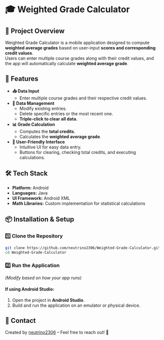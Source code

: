 ﻿# 🎓 Weighted Grade Calculator

## 📌 Project Overview  
Weighted Grade Calculator is a mobile application designed to compute **weighted average grades** based on user-input **scores and corresponding credit values**.  
Users can enter multiple course grades along with their credit values, and the app will automatically calculate **weighted average grade**.  

## 🚀 Features  
- **📥 Data Input**
  - Enter multiple course grades and their respective credit values.
- **🔢 Data Management**
  - Modify existing entries.
  - Delete specific entries or the most recent one.
  - **Triple-click to clear all data.**
- **📊 Grade Calculation**
  - Computes the **total credits**.
  - Calculates the **weighted average grade**.
- **🎨 User-Friendly Interface**
  - Intuitive UI for easy data entry.
  - Buttons for clearing, checking total credits, and executing calculations.

## 🛠️ Tech Stack  
- **Platform:** Android  
- **Languages:** Java
- **UI Framework:** Android XML  
- **Math Libraries:** Custom implementation for statistical calculations  

## 📦 Installation & Setup  

### 1️⃣ Clone the Repository  
```bash
git clone https://github.com/neutrino2306/Weighted-Grade-Calculator.git
cd Weighted-Grade-Calculator
```
### 2️⃣ Run the Application  
_(Modify based on how your app runs)_

#### If using Android Studio:
1. Open the project in **Android Studio**.
2. Build and run the application on an emulator or physical device.

## 📮 Contact  
Created by [neutrino2306](https://github.com/neutrino2306) – Feel free to reach out! 🚀
